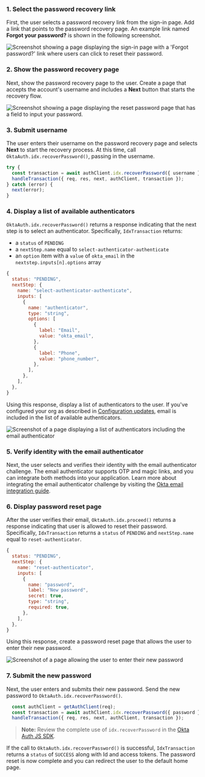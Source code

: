 ### 1. Select the password recovery link

First, the user selects a password recovery link from the sign-in page. Add a link that points to the password recovery page. An example link named **Forgot your password?** is shown in the following screenshot.

<div class="common-image-format bordered-image">

![Screenshot showing a page displaying the sign-in page with a 'Forgot password?' link where users can click to reset their password.](/img/oie-embedded-sdk/oie-embedded-sdk-use-case-simple-sign-on-screenshot-sign-in-nodejs.png)

</div>

### 2. Show the password recovery page

Next, show the password recovery page to the user. Create a page that accepts the account's username and includes a **Next** button that starts the recovery flow.

<div class="common-image-format bordered-image">

![Screenshot showing a page displaying the reset password page that has a field to input your password.](/img/oie-embedded-sdk/oie-embedded-sdk-use-case-pwd-recovery-screenshot-reset-nodejs.png)

</div>

### 3. Submit username

The user enters their username on the password recovery page and selects **Next** to start the recovery process.  At this time, call `OktaAuth.idx.recoverPassword()`, passing in the username.

```javascript
try {
  const transaction = await authClient.idx.recoverPassword({ username });
  handleTransaction({ req, res, next, authClient, transaction });
} catch (error) {
  next(error);
}
```

### 4. Display a list of available authenticators

`OktaAuth.idx.recoverPassword()` returns a response indicating that the next step is to select an authenticator. Specifically, `IdxTransaction` returns:

* a `status` of `PENDING`
* a `nextStep.name` equal to `select-authenticator-authenticate`
* an `option` item with a `value` of `okta_email` in the `nextstep.inputs[n].options` array

```javascript
{
  status: "PENDING",
  nextStep: {
    name: "select-authenticator-authenticate",
    inputs: [
      {
        name: "authenticator",
        type: "string",
        options: [
          {
            label: "Email",
            value: "okta_email",
          },
          {
            label: "Phone",
            value: "phone_number",
          },
        ],
      },
    ],
  },
}
```

Using this response, display a list of authenticators to the user. If you've configured your org as described in [Configuration updates](#configuration-updates), email is included in the list of available authenticators.

<div class="common-image-format bordered-image">

![Screenshot of a page displaying a list of authenticators including the email authenticator](/img/oie-embedded-sdk/oie-embedded-sdk-use-case-pwd-recovery-screenshot-select-auth-nodejs.png)

</div>

### 5. Verify identity with the email authenticator

Next, the user selects and verifies their identity with the email authenticator challenge. The email authenticator supports OTP and magic links, and you can integrate both methods into your application. Learn more about integrating the email authenticator challenge by visiting the [Okta email integration guide](/docs/guides/authenticators-okta-email/nodeexpress/main/#integrate-email-challenge-with-magic-links).

### 6. Display password reset page

After the user verifies their email, `OktaAuth.idx.proceed()` returns a response indicating that user is allowed to reset their password. Specifically, `IdxTransaction` returns a `status` of `PENDING` and `nextStep.name` equal to `reset-authenticator`.

```javascript
{
  status: "PENDING",
  nextStep: {
    name: "reset-authenticator",
    inputs: [
      {
        name: "password",
        label: "New password",
        secret: true,
        type: "string",
        required: true,
      },
    ],
  },
}
```

Using this response, create a password reset page that allows the user to enter their new password.

<div class="common-image-format bordered-image">

![Screenshot of a page allowing the user to enter their new password](/img/oie-embedded-sdk/oie-embedded-sdk-use-case-pwd-recovery-screenshot-set-password-nodejs.png)

</div>

### 7. Submit the new password

Next, the user enters and submits their new password. Send the new password to `OktaAuth.idx.recoverPassword()`.


```javascript
  const authClient = getAuthClient(req);
  const transaction = await authClient.idx.recoverPassword({ password });
  handleTransaction({ req, res, next, authClient, transaction });
```

>**Note:** Review the complete use of `idx.recoverPassword` in the [Okta Auth JS SDK](https://github.com/okta/okta-auth-js/blob/master/docs/idx.md#idxrecoverpassword).

If the call to `OktaAuth.idx.recoverPassword()` is successful, `IdxTransaction` returns a `status` of `SUCCESS` along with Id and access tokens. The password reset is now complete and you can redirect the user to the default home page.
